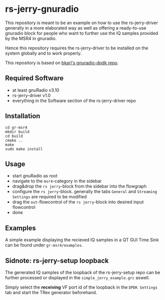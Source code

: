 # rs-jerry-gnuradio

This repository is meant to be an example on how to use the rs-jerry-driver generally in a more elaborated way as well as offering a ready-to-use gnuradio block for people who want to further use the IQ samples provided by the MSR4 in gnuradio.

Hence this repository requires the rs-jerry-driver to be installed on the system globally and to work properly.

This repository is based on [bkarl's gnuradio-dpdk repo](https://github.com/bkarl/gnuradio-dpdk).

## Required Software
- at least gnuRadio v3.10
- rs-jerry-driver v1.0
- everything in the Software section of the rs-jerry-driver repo

## Installation
```
cd gr-msr4
mkdir build
cd build
cmake ..
make
sudo make install
```

## Usage
- start gnuRadio as root
- navigate to the `msr4`-category in the sidebar
- drag&drop the `rs jerry`-block from the sidebar into the flowgraph
- configure the `rs jerry`-block. generally the tabs `General` and `Streaming Settings` are required to be modified
- drag the `out`-flowcontrol of the `rs jerry`-block into desired input flowcontrol
- done

## Examples
A simple example displaying the recieved IQ samples in a QT GUI Time Sink can be found under `gr-msr4/examples`.

## Sidnote: rs-jerry-setup loopback
The generated IQ samples of the loopback of the rs-jerry-setup repo can be further processed or displayed in the `simple_jerry_example.grc` aswell.

Simply select the **receiving** VF port id of the loopback in the `DPDK Settings` tab and start the TRex generator beforehand.